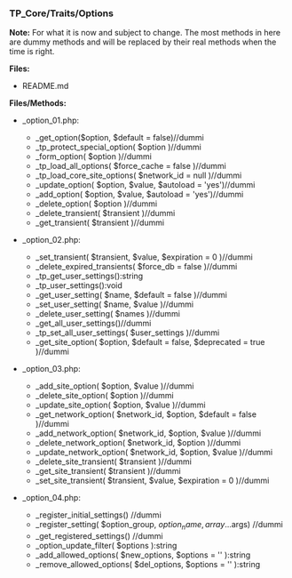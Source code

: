 ### TP_Core/Traits/Options

**Note:** For what it is now and subject to change. The most methods in here are dummy methods and will be replaced by their real methods when the time is right.

**Files:** 
- README.md

**Files/Methods:** 
- _option_01.php: 	
	* _get_option($option, $default = false)//dummi 
	* _tp_protect_special_option( $option )//dummi 
	* _form_option( $option )//dummi  
	* _tp_load_all_options( $force_cache = false )//dummi  
	* _tp_load_core_site_options( $network_id = null )//dummi 
	* _update_option( $option, $value, $autoload = 'yes')//dummi  
	* _add_option( $option, $value, $autoload = 'yes')//dummi  
	* _delete_option( $option )//dummi 
	* _delete_transient( $transient )//dummi 
	* _get_transient( $transient )//dummi  

- _option_02.php: 	
	* _set_transient( $transient, $value, $expiration = 0 )//dummi  
	* _delete_expired_transients( $force_db = false )//dummi 
	* _tp_get_user_settings():string 
	* _tp_user_settings():void 
	* _get_user_setting( $name, $default = false )//dummi 
	* _set_user_setting( $name, $value )//dummi 
	* _delete_user_setting( $names )//dummi 
	* _get_all_user_settings()//dummi  
	* _tp_set_all_user_settings( $user_settings )//dummi  
	* _get_site_option( $option, $default = false, $deprecated = true )//dummi  

- _option_03.php: 	
	* _add_site_option( $option, $value )//dummi 
	* _delete_site_option( $option )//dummi  
	* _update_site_option( $option, $value )//dummi  
	* _get_network_option( $network_id, $option, $default = false )//dummi  
	* _add_network_option( $network_id, $option, $value )//dummi 
	* _delete_network_option( $network_id, $option )//dummi  
	* _update_network_option( $network_id, $option, $value )//dummi 
	* _delete_site_transient( $transient )//dummi 
	* _get_site_transient( $transient )//dummi 
	* _set_site_transient( $transient, $value, $expiration = 0 )//dummi 

- _option_04.php: 	
	* _register_initial_settings() //dummi  
	* _register_setting( $option_group, $option_name,array ...$args) //dummi   
	* _get_registered_settings() //dummi  
	* _option_update_filter( $options ):string 
	* _add_allowed_options( $new_options, $options = '' ):string 
	* _remove_allowed_options( $del_options, $options = '' ):string 
